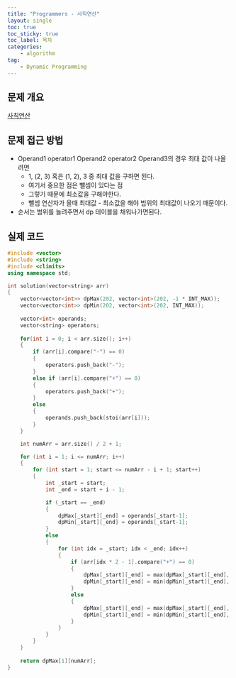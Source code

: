 ```yaml
---
title: "Programmers - 사칙연산"
layout: single
toc: true
toc_sticky: true
toc_label: 목차
categories:     
    - algorithm
tag:
    - Dynamic Programming
---
```


## 문제 개요

[사칙연산](https://school.programmers.co.kr/learn/courses/30/lessons/1843)


## 문제 접근 방법
- Operand1 operator1 Operand2 operator2 Operand3의 경우 최대 값이 나올려면
  - 1, (2, 3) 혹은 (1, 2), 3 중 최대 값을 구하면 된다.
  - 여기서 중요한 점은 뺄셈이 있다는 점
  - 그렇기 때문에 최소값을 구해야한다.
  - 뺄셈 연산자가 올때 최대값 - 최소값을 해야 범위의 최대값이 나오기 때문이다.
- 순서는 범위를 늘려주면서 dp 테이블을 채워나가면된다.


## 실제 코드

```c++
#include <vector>
#include <string>
#include <climits>
using namespace std;

int solution(vector<string> arr)
{
    vector<vector<int>> dpMax(202, vector<int>(202, -1 * INT_MAX));
    vector<vector<int>> dpMin(202, vector<int>(202, INT_MAX));
    
    vector<int> operands;
    vector<string> operators;
    
    for(int i = 0; i < arr.size(); i++)
    {
        if (arr[i].compare("-") == 0)
        {
            operators.push_back("-");
        }
        else if (arr[i].compare("+") == 0)
        {
            operators.push_back("+");
        }
        else
        {
            operands.push_back(stoi(arr[i]));
        }
    }

    int numArr = arr.size() / 2 + 1;

    for (int i = 1; i <= numArr; i++)
    {
        for (int start = 1; start <= numArr - i + 1; start++)
        {
            int _start = start;
            int _end = start + i - 1;

            if (_start == _end)
            {
                dpMax[_start][_end] = operands[_start-1];
                dpMin[_start][_end] = operands[_start-1];
            }
            else
            {
                for (int idx = _start; idx < _end; idx++)
                {
                    if (arr[idx * 2 - 1].compare("+") == 0)
                    {
                        dpMax[_start][_end] = max(dpMax[_start][_end], dpMax[_start][idx] + dpMax[idx + 1][_end]);
                        dpMin[_start][_end] = min(dpMin[_start][_end], dpMin[_start][idx] + dpMin[idx + 1][_end]);
                    }
                    else
                    {
                        dpMax[_start][_end] = max(dpMax[_start][_end], dpMax[_start][idx] - dpMin[idx + 1][_end]);
                        dpMin[_start][_end] = min(dpMin[_start][_end], dpMin[_start][idx] - dpMax[idx + 1][_end]);
                    }
                }
            }
        }
    }
    
    return dpMax[1][numArr];
}
```